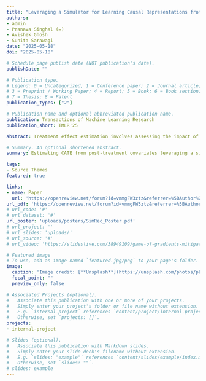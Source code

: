 ```yaml
---
title: "Leveraging a Simulator for Learning Causal Representations from Post-Treatment Covariates for CATE"
authors:
- admin
- Pranava Singhal (=)
- Avishek Ghosh
- Sunita Sarawagi
date: "2025-05-18"
doi: "2025-05-18"

# Schedule page publish date (NOT publication's date).
publishDate: ""

# Publication type.
# Legend: 0 = Uncategorized; 1 = Conference paper; 2 = Journal article;
# 3 = Preprint / Working Paper; 4 = Report; 5 = Book; 6 = Book section;
# 7 = Thesis; 8 = Patent
publication_types: ["2"]

# Publication name and optional abbreviated publication name.
publication: Transactions of Machine Learning Research
publication_short: TMLR'25

abstract: Treatment effect estimation involves assessing the impact of different treatments on individual outcomes. Current methods estimate Conditional Average Treatment Effect (CATE) using observational datasets where covariates are collected before treatment assignment and outcomes are observed afterward, under assumptions like positivity and unconfoundedness. In this paper, we address a scenario where both covariates and outcomes are gathered after treatment. We show that post-treatment covariates render CATE unidentifiable, and recovering CATE requires learning treatment-independent causal representations. Prior work shows that such representations can be learned through contrastive learning if counterfactual supervision is available in observational data. However, since counterfactuals are rare, other works have explored using simulators that offer synthetic counterfactual supervision. Our goal in this paper is to systematically analyze the role of simulators in estimating CATE. We analyze the CATE error of several baselines and highlight their limitations. We then establish a generalization bound that characterizes the CATE error from jointly training on real and simulated distributions, as a function of the real-simulator mismatch. Finally, we introduce SimPONet, a novel method whose loss function is inspired from our generalization bound. We further show how SimPONet adjusts the simulator’s influence on the learning objective based on the simulator’s relevance to the CATE task. We experiment with various DGPs, by systematically varying the real-simulator distribution gap to evaluate SimPONet’s efficacy against state-of-the-art CATE baselines.

# Summary. An optional shortened abstract.
summary: Estimating CATE from post-treatment covariates leveraging a simulator that generates synthetic counterfactuals.

tags:
- Source Themes
featured: true

links:
- name: Paper
  url: 'https://openreview.net/forum?id=vmmgFW3ztz&referrer=%5BAuthor%20Console%5D(%2Fgroup%3Fid%3DTMLR%2FAuthors%23your-submissions)'
url_pdf: 'https://openreview.net/forum?id=vmmgFW3ztz&referrer=%5BAuthor%20Console%5D(%2Fgroup%3Fid%3DTMLR%2FAuthors%23your-submissions)'
# url_code: '#'
# url_dataset: '#'
url_poster: 'uploads/posters/SimRec_Poster.pdf'
# url_project: ''
# url_slides: 'uploads/'
# url_source: '#'
# url_video: 'https://slideslive.com/38949109/game-of-gradients-mitigating-irrelevant-clients-in-federated-learning'

# Featured image
# To use, add an image named `featured.jpg/png` to your page's folder. 
image:
  caption: 'Image credit: [**Unsplash**](https://unsplash.com/photos/pLCdAaMFLTE)'
  focal_point: ""
  preview_only: false

# Associated Projects (optional).
#   Associate this publication with one or more of your projects.
#   Simply enter your project's folder or file name without extension.
#   E.g. `internal-project` references `content/project/internal-project/index.md`.
#   Otherwise, set `projects: []`.
projects:
- internal-project

# Slides (optional).
#   Associate this publication with Markdown slides.
#   Simply enter your slide deck's filename without extension.
#   E.g. `slides: "example"` references `content/slides/example/index.md`.
#   Otherwise, set `slides: ""`.
# slides: example
---
```


